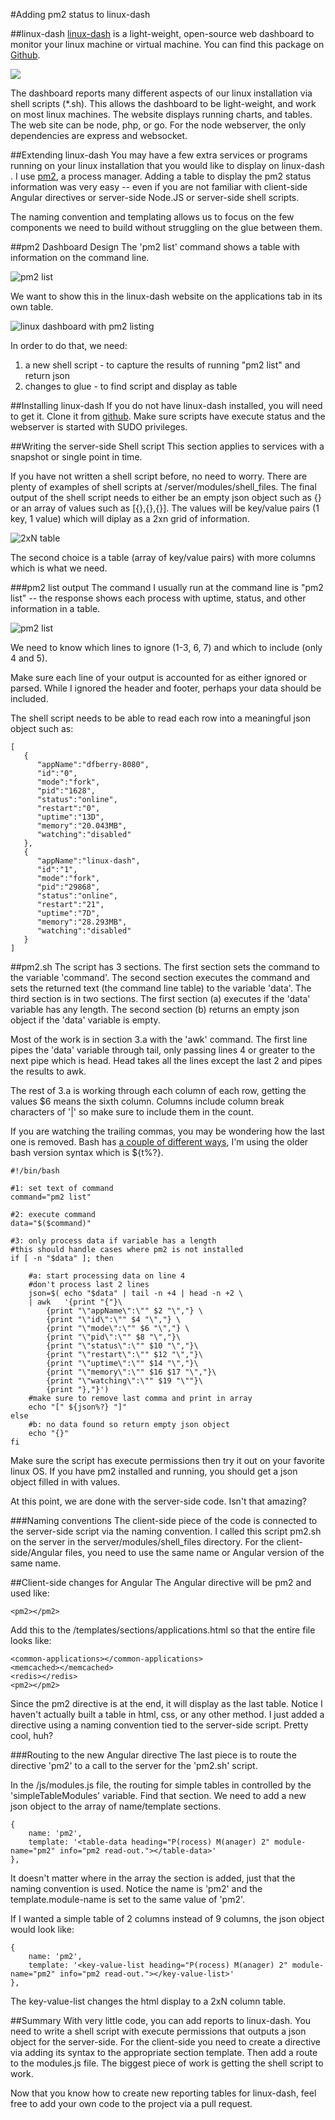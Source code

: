 #Adding pm2 status to linux-dash

##linux-dash
[linux-dash](https://github.com/afaqurk/linux-dash) is a light-weight, open-source web dashboard to monitor your linux machine or virtual machine. You can find this package on [Github](https://github.com/afaqurk/linux-dash). 

![](linux-dash-system-status.png)

The dashboard reports many different aspects of our linux installation via shell scripts (*.sh). This allows the dashboard to be light-weight, and work on most linux machines. The website displays running charts, and tables. The web site can be node, php, or go. For the node webserver, the only dependencies are express and websocket. 

##Extending linux-dash
You may have a few extra services or programs running on your linux installation that you would like to display on linux-dash . I use [pm2](http://pm2.keymetrics.io/), a process manager. Adding a table to display the pm2 status information was very easy -- even if you are not familiar with client-side Angular directives or server-side Node.JS or server-side shell scripts. 

The naming convention and templating allows us to focus on the few components we need to build without struggling on the glue between them. 

##pm2 Dashboard Design
The 'pm2 list' command shows a table with information on the command line. 

![pm2 list](pm2-list.png)

We want to show this in the linux-dash website on the applications tab in its own table. 

![linux dashboard with pm2 listing](linux-dash-pm2.png)

In order to do that, we need:

1. a new shell script - to capture the results of running "pm2 list" and return json
2. changes to glue - to find script and display as table

##Installing linux-dash
If you do not have linux-dash installed, you will need to get it. Clone it from [github](https://github.com/afaqurk/linux-dash). Make sure scripts have execute status and the webserver is started with SUDO privileges. 

##Writing the server-side Shell script 
This section applies to services with a snapshot or single point in time.  

If you have not written a shell script before, no need to worry. There are plenty of examples of shell scripts at /server/modules/shell_files. The final output of the shell script needs to either be an empty json object such as {} or an array of values such as [{},{},{}]. The values will be key/value pairs (1 key, 1 value) which will diplay as a 2xn grid of information.

![2xN table](linux-dash-2byN.png)

The second choice is a table (array of key/value pairs) with more columns which is what we need.

  
###pm2 list output
The command I usually run at the command line is "pm2 list" -- the response shows each process with uptime, status, and other information in a table. 

![pm2 list](pm2-list-numbers.png)

We need to know which lines to ignore (1-3, 6, 7) and which to include (only 4 and 5). 

Make sure each line of your output is accounted for as either ignored or parsed. While I ignored the header and footer, perhaps your data should be included. 

The shell script needs to be able to read each row into a meaningful json object such as:
```
[  
   {  
      "appName":"dfberry-8080",
      "id":"0",
      "mode":"fork",
      "pid":"1628",
      "status":"online",
      "restart":"0",
      "uptime":"13D",
      "memory":"20.043MB",
      "watching":"disabled"
   },
   {  
      "appName":"linux-dash",
      "id":"1",
      "mode":"fork",
      "pid":"29868",
      "status":"online",
      "restart":"21",
      "uptime":"7D",
      "memory":"28.293MB",
      "watching":"disabled"
   }
]
```
##pm2.sh
The script has 3 sections. The first section sets the command to the variable 'command'. The second section executes the command and sets the returned text (the command line table) to the variable 'data'. The third section is in two sections. The first section (a) executes if the 'data' variable has any length. The second section (b) returns an empty json object if the 'data' variable is empty.

Most of the work is in section 3.a with the 'awk' command. The first line pipes the 'data' variable through tail, only passing lines 4 or greater to the next pipe which is head. Head takes all the lines except the last 2 and pipes the results to awk.

The rest of 3.a is working through each column of each row, getting the values $6 means the sixth column. Columns include column break characters of '|' so make sure to include them in the count. 

If you are watching the trailing commas, you may be wondering how the last one is removed.  Bash has [a couple of different ways](http://unix.stackexchange.com/questions/144298/delete-the-last-character-of-a-string-using-string-manipulation-in-shell-script), I'm using the older bash version syntax which is ${t%?}.  

```
#!/bin/bash

#1: set text of command
command="pm2 list"

#2: execute command
data="$($command)"

#3: only process data if variable has a length 
#this should handle cases where pm2 is not installed
if [ -n "$data" ]; then
	
	#a: start processing data on line 4
	#don't process last 2 lines
	json=$( echo "$data" | tail -n +4 | head -n +2 \
	| awk 	'{print "{"}\
		{print "\"appName\":\"" $2 "\","} \
		{print "\"id\":\"" $4 "\","} \
		{print "\"mode\":\"" $6 "\","} \
		{print "\"pid\":\"" $8 "\","}\
		{print "\"status\":\"" $10 "\","}\
		{print "\"restart\":\"" $12 "\","}\
		{print "\"uptime\":\"" $14 "\","}\
		{print "\"memory\":\"" $16 $17 "\","}\
		{print "\"watching\":\"" $19 "\""}\
		{print "},"}')
	#make sure to remove last comma and print in array
	echo "[" ${json%?} "]"
else
	#b: no data found so return empty json object
	echo "{}"
fi
```

Make sure the script has execute permissions then try it out on your favorite linux OS. If you have pm2 installed and running, you should get a json object filled in with values.   
 
At this point, we are done with the server-side code. Isn't that amazing? 

###Naming conventions
The client-side piece of the code is connected to the server-side script via the naming convention. I called this script pm2.sh on the server in the server/modules/shell_files directory. For the client-side/Angular files, you need to use the same name or Angular version of the same name.  

##Client-side changes for Angular
The Angular directive will be pm2 and used like:
```
<pm2></pm2>
```
    
Add this to the /templates/sections/applications.html so that the entire file looks like:

```
<common-applications></common-applications>
<memcached></memcached>
<redis></redis>
<pm2></pm2>
```   
    
Since the pm2 directive is at the end, it will display as the last table. Notice I haven't actually built a table in html, css, or any other method. I just added a directive using a naming convention tied to the server-side script. Pretty cool, huh?

###Routing to the new Angular directive
The last piece is to route the directive 'pm2' to a call to the server for the 'pm2.sh' script.  

In the /js/modules.js file, the routing for simple tables in controlled by the 'simpleTableModules' variable. Find that section. We need to add a new json object to the array of name/template sections. 

```
{
    name: 'pm2',
    template: '<table-data heading="P(rocess) M(anager) 2" module-name="pm2" info="pm2 read-out."></table-data>'
}, 
``` 
It doesn't matter where in the array the section is added, just that the naming convention is used. Notice the name is 'pm2' and the template.module-name is set to the same value of 'pm2'. 

If I wanted a simple table of 2 columns instead of 9 columns, the json object would look like:

```
{
    name: 'pm2',
    template: '<key-value-list heading="P(rocess) M(anager) 2" module-name="pm2" info="pm2 read-out."></key-value-list>'
},
```   
The key-value-list changes the html display to a 2xN column table.     

##Summary
With very little code, you can add reports to linux-dash. You need to write a shell script with execute permissions that outputs a json object for the server-side. For the client-side you need to create a directive via adding its syntax to the appropriate section template. Then add a route to the modules.js file. The biggest piece of work is getting the shell script to work. 

Now that you know how to create new reporting tables for linux-dash, feel free to add your own code to the project via a pull request. 